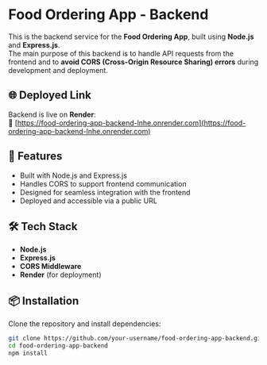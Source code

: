 # Food Ordering App - Backend

This is the backend service for the **Food Ordering App**, built using **Node.js** and **Express.js**.  
The main purpose of this backend is to handle API requests from the frontend and to **avoid CORS (Cross-Origin Resource Sharing) errors** during development and deployment.

## 🌐 Deployed Link

Backend is live on **Render**:  
🔗 [https://food-ordering-app-backend-lnhe.onrender.com](https://food-ordering-app-backend-lnhe.onrender.com)

## 🚀 Features

- Built with Node.js and Express.js
- Handles CORS to support frontend communication
- Designed for seamless integration with the frontend
- Deployed and accessible via a public URL

## 🛠️ Tech Stack

- **Node.js**
- **Express.js**
- **CORS Middleware**
- **Render** (for deployment)

## 📦 Installation

Clone the repository and install dependencies:

```bash
git clone https://github.com/your-username/food-ordering-app-backend.git
cd food-ordering-app-backend
npm install

